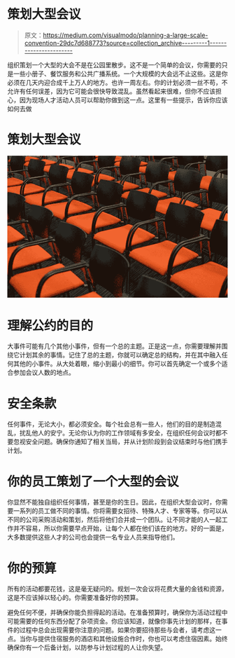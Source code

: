 # 策划大型会议

> 原文：<https://medium.com/visualmodo/planning-a-large-scale-convention-29dc7d688773?source=collection_archive---------1----------------------->

组织策划一个大型的大会不是在公园里散步。这不是一个简单的会议，你需要的只是一些小册子、餐饮服务和公共广播系统。一个大规模的大会远不止这些。这是你必须在几天内迎合成千上万人的地方。也许一周左右。你的计划必须一丝不苟，不允许有任何误差，因为它可能会很快导致混乱。虽然看起来很难，但你不应该担心，因为现场人才活动人员可以帮助你做到这一点。这里有一些提示，告诉你应该如何去做

# 策划大型会议

![](img/551c13702a6650839d88a12c40100ca8.png)

# 理解公约的目的

大事件可能有几个其他小事件，但有一个总的主题。正是这一点，你需要理解并围绕它计划其余的事情。记住了总的主题，你就可以确定总的结构，并在其中融入任何其他的小事件。从大处着眼，缩小到最小的细节。你可以首先确定一个或多个适合参加会议人数的地点。

# 安全条款

任何事件，无论大小，都必须安全。每个社会总有一些人，他们的目的是制造混乱，扰乱他人的安宁。无论你认为你的工作领域有多安全，在组织任何会议时都不要忽视安全问题。确保你通知了相关当局，并从计划阶段到会议结束时与他们携手计划。

# 你的员工策划了一个大型的会议

你显然不能独自组织任何事情，甚至是你的生日。因此，在组织大型会议时，你需要一系列的员工做不同的事情。你将需要女招待、特殊人才、专家等等。你可以从不同的公司采购活动和策划，然后将他们合并成一个团队。让不同才能的人一起工作并不容易，所以你需要早点开始，让每个人都在他们该在的地方。好的一面是，大多数提供这些人才的公司也会提供一名专业人员来指导他们。

# 你的预算

所有的活动都要花钱，这是毫无疑问的。规划一次会议将花费大量的金钱和资源，这是不应该掉以轻心的。你需要准备好你的预算。

避免任何不便，并确保你能负担得起的活动。在准备预算时，确保你为活动过程中可能需要的任何东西分配了杂项资金。你应该知道，就像你事先计划的那样，在事件的过程中总会出现需要你注意的问题。如果你要招待那些与会者，请考虑这一点。当你与提供住宿服务的酒店和其他设施合作时，你也可以考虑住宿因素。始终确保你有一个后备计划，以防参与计划过程的人让你失望。